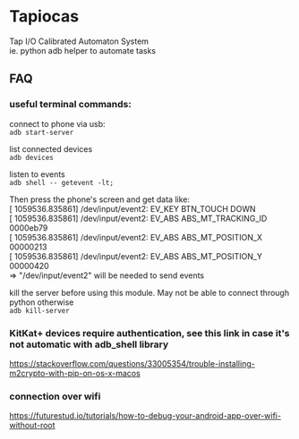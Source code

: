 # Tapiocas
Tap I/O Calibrated Automaton System  
ie. python adb helper to automate tasks

## FAQ
### useful terminal commands:
connect to phone via usb:  
`adb start-server`

list connected devices  
`adb devices`

listen to events  
`adb shell -- getevent -lt;`

Then press the phone's screen and get data like:  
[ 1059536.835861] /dev/input/event2: EV_KEY       BTN_TOUCH            DOWN  
[ 1059536.835861] /dev/input/event2: EV_ABS       ABS_MT_TRACKING_ID   0000eb79  
[ 1059536.835861] /dev/input/event2: EV_ABS       ABS_MT_POSITION_X    00000213  
[ 1059536.835861] /dev/input/event2: EV_ABS       ABS_MT_POSITION_Y    00000420  
=> "/dev/input/event2" will be needed to send events

kill the server before using this module. May not be able to connect through python otherwise  
`adb kill-server`


### KitKat+ devices require authentication, see this link in case it's not automatic with adb_shell library
https://stackoverflow.com/questions/33005354/trouble-installing-m2crypto-with-pip-on-os-x-macos

### connection over wifi
https://futurestud.io/tutorials/how-to-debug-your-android-app-over-wifi-without-root
